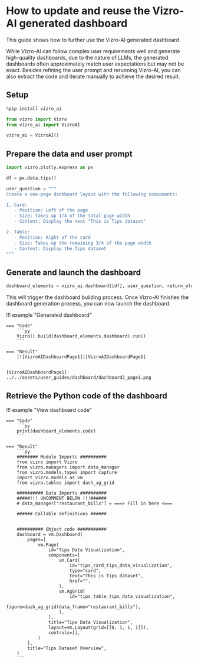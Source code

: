 # How to update and reuse the Vizro-AI generated dashboard

This guide shows how to further use the Vizro-AI generated dashboard.

While Vizro-AI can follow complex user requirements well and generate high-quality dashboards, due to the nature of LLMs, the generated dashboards often approximately match user expectations but may not be exact. Besides refining the user prompt and rerunning Vizro-AI, you can also extract the code and iterate manually to achieve the desired result.

## Setup
```py
%pip install vizro_ai

from vizro import Vizro
from vizro_ai import VizroAI

vizro_ai = VizroAI()
```

## Prepare the data and user prompt
```py
import vizro.plotly.express as px

df = px.data.tips()

user_question = """
Create a one-page dashboard layout with the following components:

1. Card:
   - Position: Left of the page
   - Size: Takes up 1/4 of the total page width
   - Content: Display the text "This is Tips dataset"

2. Table:
   - Position: Right of the card
   - Size: Takes up the remaining 3/4 of the page width
   - Content: Display the Tips dataset
"""
```

## Generate and launch the dashboard
```py
dashboard_elements = vizro_ai.dashboard([df], user_question, return_elements=True)
```
This will trigger the dashboard building process. Once Vizro-AI finishes the dashboard generation process, you can now launch the dashboard.

!!! example "Generated dashboard"

    === "Code"
        ```py
        Vizro().build(dashboard_elements.dashboard).run()
        ```

    === "Result"
        [![VizroAIDashboardPage1]][VizroAIDashboardPage1]


    [VizroAIDashboardPage1]: ../../assets/user_guides/dashboard/dashboard2_page1.png

## Retrieve the Python code of the dashboard
!!! example "View dashboard code"

    === "Code"
        ```py
        print(dashboard_elements.code)
        ```

    === "Result"
        ```py
        ######## Module Imports ##########
        from vizro import Vizro
        from vizro.managers import data_manager
        from vizro.models.types import capture
        import vizro.models as vm
        from vizro.tables import dash_ag_grid

        ########## Data Imports ##########
        #####!!! UNCOMMENT BELOW !!!######
        # data_manager["restaurant_bills"] = ===> Fill in here <===

        ###### Callable definitions ######


        ########## Object code ###########
        dashboard = vm.Dashboard(
            pages=[
                vm.Page(
                    id="Tips Data Visualization",
                    components=[
                        vm.Card(
                            id="tips_card_tips_data_visualization",
                            type="card",
                            text="This is Tips dataset",
                            href="",
                        ),
                        vm.AgGrid(
                            id="tips_table_tips_data_visualization",
                            figure=dash_ag_grid(data_frame="restaurant_bills"),
                        ),
                    ],
                    title="Tips Data Visualization",
                    layout=vm.Layout(grid=[[0, 1, 1, 1]]),
                    controls=[],
                )
            ],
            title="Tips Dataset Overview",
        )
        ```
